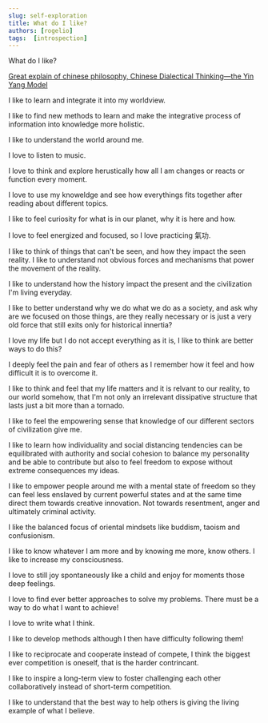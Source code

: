 ```yaml
---
slug: self-exploration
title: What do I like?
authors: [rogelio]
tags:  [introspection]
---
```


What do I like?

[Great explain of chinese philosophy, Chinese Dialectical Thinking—the Yin Yang Model](https://philarchive.org/archive/XINCDT)

I like to learn and integrate it into my worldview.

I like to find new methods to learn and make the integrative process of information into knowledge more holistic.

I like to understand the world around me.

I love to listen to music.

I love to think and explore herustically how all I am changes or reacts or function every moment. 

I love to use my knoweldge and see how everythings fits together after reading about different topics.

I like to feel curiosity for what is in our planet, why it is here and how.

I love to feel energized and focused, so I love practicing 氣功.

I like to think of things that can't be seen, and how they impact the seen reality. I like to understand not obvious forces and mechanisms that power the movement of the reality.

I like to understand how the history impact the present and the civilization I'm living everyday.

I like to better understand why we do what we do as a society, and ask why are we focused on those things, are they really necessary or is just a very old force that still exits only for historical innertia?

I love my life but I do not accept everything as it is, I like to think are better ways to do this?

I deeply feel the pain and fear of others as I remember how it feel and how difficult it is to overcome it.

I like to think and feel that my life matters and it is relvant to our reality, to our world somehow, that I'm not only an irrelevant dissipative structure that lasts just a bit more than a tornado.

I like to feel the empowering sense that knowledge of our different sectors of civilization give me.

I like to learn how individuality and social distancing tendencies can be equilibrated with authority and social cohesion to balance my personality and be able to contribute but also to feel freedom to expose without extreme consequences my ideas.

I like to empower people around me with a mental state of freedom so they can feel less enslaved by current powerful states and at the same time direct them towards creative innovation. Not towards resentment, anger and ultimately criminal activity.

I like the balanced focus of oriental mindsets like buddism, taoism and confusionism.

I like to know whatever I am more and by knowing me more, know others. I like to increase my consciousness. 

I love to still joy spontaneously like a child and enjoy for moments those deep feelings.

I love to find ever better approaches to solve my problems. There must be a way to do what I want to achieve!

I love to write what I think.

I like to develop methods although I then have difficulty following them!

I like to reciprocate and cooperate instead of compete, I think the biggest ever competition is oneself, that is the harder contrincant.

I like to inspire a long-term view to foster challenging each other collaboratively instead of short-term competition.

I like to understand that the best way to help others is giving the living example of what I believe.


